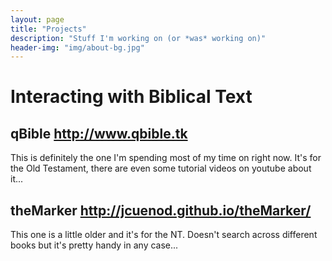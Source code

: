```yaml
---
layout: page
title: "Projects"
description: "Stuff I'm working on (or *was* working on)"
header-img: "img/about-bg.jpg"
---
```


# Interacting with Biblical Text

## qBible <http://www.qbible.tk>

This is definitely the one I'm spending most of my time on right now. It's for the Old Testament, there are even some tutorial videos on youtube about it...

## theMarker <http://jcuenod.github.io/theMarker/>

This one is a little older and it's for the NT. Doesn't search across different books but it's pretty handy in any case...